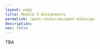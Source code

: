 ```yaml
---
layout: page
title: Module 3 Assignments
permalink: /pent-resources/pent-m3assign
description: 
nav: false
---
```


TBA